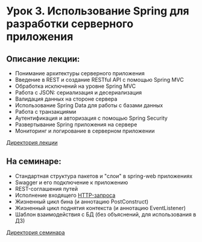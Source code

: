 # Урок 3. Использование Spring для разработки серверного приложения

## Описание лекции:

- Понимание архитектуры серверного приложения
- Введение в REST и создание RESTful API с помощью Spring MVC
- Обработка исключений на уровне Spring MVC
- Работа с JSON: сериализация и десериализация
- Валидация данных на стороне сервера
- Использование Spring Data для работы с базами данных
- Работа с транзакциями
- Аутентификация и авторизация с помощью Spring Security
- Развертывание Spring приложения на сервере
- Мониторинг и логирование в серверном приложении

[Директория лекции](https://github.com/MikhailAkulov/Spring_Framework/tree/main/Examples/Example_3/Lecture/)

## На семинаре:

- Стандартная структура пакетов и "слои" в spring-web приложениях
- Swagger и его подключение к приложению
- REST-соглашения путей
- Исполнение входящего [HTTP-запроса](https://mossgreen.github.io/Servlet-Containers-and-Spring-Framework/)
- Жизненный цикл бина (и аннотацию PostConstruct)
- Жизненный цикл поднятия контекста (и аннотацию EventListener)
- Шаблон взаимодействия с БД (без объяснений, для использования в ДЗ)

[Директория семинара](https://github.com/MikhailAkulov/Spring_Framework/tree/main/Examples/Example_3/Seminar)